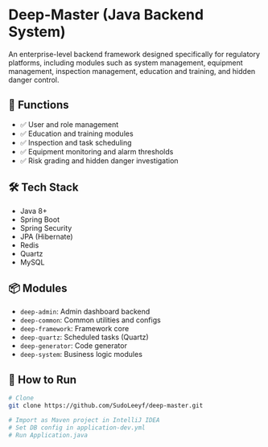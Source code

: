 # Deep-Master (Java Backend System)

An enterprise-level backend framework designed specifically for regulatory platforms, including modules such as system management, equipment management, inspection management, education and training, and hidden danger control.

## 🌟 Functions
- ✅ User and role management
- ✅ Education and training modules
- ✅ Inspection and task scheduling
- ✅ Equipment monitoring and alarm thresholds
- ✅ Risk grading and hidden danger investigation

## 🛠 Tech Stack
- Java 8+
- Spring Boot
- Spring Security
- JPA (Hibernate)
- Redis
- Quartz
- MySQL

## 📦 Modules
- `deep-admin`: Admin dashboard backend
- `deep-common`: Common utilities and configs
- `deep-framework`: Framework core
- `deep-quartz`: Scheduled tasks (Quartz)
- `deep-generator`: Code generator
- `deep-system`: Business logic modules

## 🚀 How to Run
```bash
# Clone
git clone https://github.com/SudoLeeyf/deep-master.git

# Import as Maven project in IntelliJ IDEA
# Set DB config in application-dev.yml
# Run Application.java
